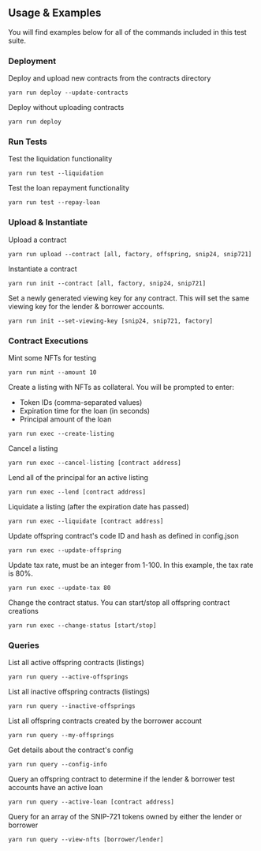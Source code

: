 ## Usage & Examples
You will find examples below for all of the commands included in this test suite.

### Deployment
Deploy and upload new contracts from the contracts directory
```angular2html
yarn run deploy --update-contracts
```
Deploy without uploading contracts
```angular2html
yarn run deploy
```
### Run Tests
Test the liquidation functionality
```angular2html
yarn run test --liquidation
```
Test the loan repayment functionality
```angular2html
yarn run test --repay-loan
```

### Upload & Instantiate

Upload a contract
```angular2html
yarn run upload --contract [all, factory, offspring, snip24, snip721]
```
Instantiate a contract
```angular2html
yarn run init --contract [all, factory, snip24, snip721]
```
Set a newly generated viewing key for any contract. This will set the same viewing key for the lender & borrower accounts.
```angular2html
yarn run init --set-viewing-key [snip24, snip721, factory]
```

### Contract Executions

Mint some NFTs for testing
```angular2html
yarn run mint --amount 10
```
Create a listing with NFTs as collateral.
You will be prompted to enter:
- Token IDs (comma-separated values)
- Expiration time for the loan (in seconds)
- Principal amount of the loan

```angular2html
yarn run exec --create-listing
```
Cancel a listing
```angular2html
yarn run exec --cancel-listing [contract address]
```
Lend all of the principal for an active listing
```angular2html
yarn run exec --lend [contract address]
```
Liquidate a listing (after the expiration date has passed)
```angular2html
yarn run exec --liquidate [contract address]
```
Update offspring contract's code ID and hash as defined in config.json
```angular2html
yarn run exec --update-offspring
```
Update tax rate, must be an integer from 1-100. In this example, the tax rate is 80%.
```angular2html
yarn run exec --update-tax 80
```
Change the contract status. You can start/stop all offspring contract creations
```angular2html
yarn run exec --change-status [start/stop]
```

### Queries

List all active offspring contracts (listings)
```angular2html
yarn run query --active-offsprings
```
List all inactive offspring contracts (listings)
```angular2html
yarn run query --inactive-offsprings
```
List all offspring contracts created by the borrower account
```angular2html
yarn run query --my-offsprings
```
Get details about the contract's config
```angular2html
yarn run query --config-info
```
Query an offspring contract to determine if the lender & borrower test accounts have an active loan
```angular2html
yarn run query --active-loan [contract address]
```
Query for an array of the SNIP-721 tokens owned by either the lender or borrower
```angular2html
yarn run query --view-nfts [borrower/lender]
```
